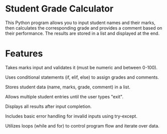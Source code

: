 # Student Grade Calculator
This Python program allows you to input student names and their marks, then calculates the corresponding grade and provides a comment based on their performance. The results are stored in a list and displayed at the end.

# Features
Takes marks input and validates it (must be numeric and between 0-100).

Uses conditional statements (if, elif, else) to assign grades and comments.

Stores student data (name, marks, grade, comment) in a list.

Allows multiple student entries until the user types "exit".

Displays all results after input completion.

Includes basic error handling for invalid inputs using try-except.

Utilizes loops (while and for) to control program flow and iterate over data.
